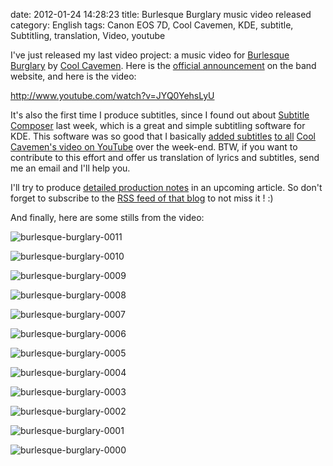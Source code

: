 date: 2012-01-24 14:28:23
title: Burlesque Burglary music video released
category: English
tags: Canon EOS 7D, Cool Cavemen, KDE, subtitle, Subtitling, translation, Video, youtube

I've just released my last video project: a music video for [Burlesque Burglary](http://coolcavemen.com/discography/songs-and-lyrics/burlesque-burglary/) by [Cool Cavemen](http://coolcavemen.com). Here is the [official announcement](http://coolcavemen.com/2012/nouveau-clip-video-burlesque-burglary/) on the band website, and here is the video:

http://www.youtube.com/watch?v=JYQ0YehsLyU

It's also the first time I produce subtitles, since I found out about [Subtitle Composer](http://sourceforge.net/projects/subcomposer/) last week, which is a great and simple subtitling software for KDE. This software was so good that I basically [added subtitles](https://twitter.com/#!/coolcavemen/status/160641358762229760) [to all](https://twitter.com/#!/coolcavemen/status/161783153567076352) [Cool Cavemen's video on YouTube](http://www.youtube.com/user/coolcavemen) over the week-end. BTW, if you want to contribute to this effort and offer us translation of lyrics and subtitles, send me an email and I'll help you.

I'll try to produce [detailed production notes](http://kevin.deldycke.com/2012/06/burlesque-burglary-music-video-production-notes/) in an upcoming article. So don't forget to subscribe to the [RSS feed of that blog](http://kevin.deldycke.com/feed/) to not miss it ! :)

And finally, here are some stills from the video:

![burlesque-burglary-0011](/static/uploads/2012/burlesque-burglary-0011.jpg)

![burlesque-burglary-0010](/static/uploads/2012/burlesque-burglary-0010.jpg)

![burlesque-burglary-0009](/static/uploads/2012/burlesque-burglary-0009.jpg)

![burlesque-burglary-0008](/static/uploads/2012/burlesque-burglary-0008.jpg)

![burlesque-burglary-0007](/static/uploads/2012/burlesque-burglary-0007.jpg)

![burlesque-burglary-0006](/static/uploads/2012/burlesque-burglary-0006.jpg)

![burlesque-burglary-0005](/static/uploads/2012/burlesque-burglary-0005.jpg)

![burlesque-burglary-0004](/static/uploads/2012/burlesque-burglary-0004.jpg)

![burlesque-burglary-0003](/static/uploads/2012/burlesque-burglary-0003.jpg)

![burlesque-burglary-0002](/static/uploads/2012/burlesque-burglary-0002.jpg)

![burlesque-burglary-0001](/static/uploads/2012/burlesque-burglary-0001.jpg)

![burlesque-burglary-0000](/static/uploads/2012/burlesque-burglary-0000.jpg)

